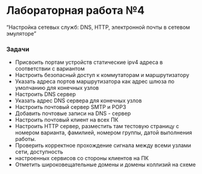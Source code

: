# Лабораторная работа №4

“Настройка сетевых служб: DNS, HTTP, электронной почты в сетевом эмуляторе”

### Задачи
* Присвоить портам устройств статические ipv4 адреса в соответствии с вариантом
* Настроить безопасный доступ к коммутаторам и маршрутизатору
* Указать адреса портов маршрутизатора как адрес шлюза по умолчанию для конечных узлов 
* Настроить DNS сервер 
* Указать адрес DNS сервера для конечных узлов 
* Настроить почтовый сервер SMTP и POP3 
* Добавить почтовые записи на DNS - сервер 
* Настроить почтовый клиент на всех ПК 
* Настроить HTTP сервер, разместить там тестовую страницу с номером варианта, фамилией,	номером группы, датой выполнения работы. 
* Проверить корректное прохождение сигнала между всеми узлами сети, доступность
* настроенных сервисов со стороны клиентов на ПК 
* Отметить широковещательные домены и домены коллизий на схеме
